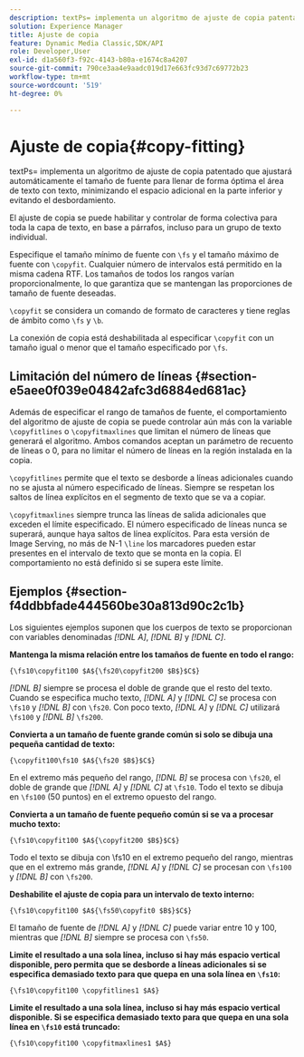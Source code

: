 ```yaml
---
description: textPs= implementa un algoritmo de ajuste de copia patentado que ajustará automáticamente el tamaño de fuente para llenar de forma óptima el área de texto con texto, minimizando el espacio adicional en la parte inferior y evitando el desbordamiento.
solution: Experience Manager
title: Ajuste de copia
feature: Dynamic Media Classic,SDK/API
role: Developer,User
exl-id: d1a560f3-f92c-4143-b80a-e1674c8a4207
source-git-commit: 790ce3aa4e9aadc019d17e663fc93d7c69772b23
workflow-type: tm+mt
source-wordcount: '519'
ht-degree: 0%

---
```


# Ajuste de copia{#copy-fitting}

textPs= implementa un algoritmo de ajuste de copia patentado que ajustará automáticamente el tamaño de fuente para llenar de forma óptima el área de texto con texto, minimizando el espacio adicional en la parte inferior y evitando el desbordamiento.

El ajuste de copia se puede habilitar y controlar de forma colectiva para toda la capa de texto, en base a párrafos, incluso para un grupo de texto individual.

Especifique el tamaño mínimo de fuente con `\fs` y el tamaño máximo de fuente con `\copyfit`. Cualquier número de intervalos está permitido en la misma cadena RTF. Los tamaños de todos los rangos varían proporcionalmente, lo que garantiza que se mantengan las proporciones de tamaño de fuente deseadas.

`\copyfit` se considera un comando de formato de caracteres y tiene reglas de ámbito como `\fs` y `\b`.

La conexión de copia está deshabilitada al especificar `\copyfit` con un tamaño igual o menor que el tamaño especificado por `\fs`.

## Limitación del número de líneas {#section-e5aee0f039e04842afc3d6884ed681ac}

Además de especificar el rango de tamaños de fuente, el comportamiento del algoritmo de ajuste de copia se puede controlar aún más con la variable `\copyfitlines` o `\copyfitmaxlines` que limitan el número de líneas que generará el algoritmo. Ambos comandos aceptan un parámetro de recuento de líneas o 0, para no limitar el número de líneas en la región instalada en la copia.

`\copyfitlines` permite que el texto se desborde a líneas adicionales cuando no se ajusta al número especificado de líneas. Siempre se respetan los saltos de línea explícitos en el segmento de texto que se va a copiar.

`\copyfitmaxlines` siempre trunca las líneas de salida adicionales que exceden el límite especificado. El número especificado de líneas nunca se superará, aunque haya saltos de línea explícitos. Para esta versión de Image Serving, no más de N-1 `\line` los marcadores pueden estar presentes en el intervalo de texto que se monta en la copia. El comportamiento no está definido si se supera este límite.

## Ejemplos {#section-f4ddbbfade444560be30a813d90c2c1b}

Los siguientes ejemplos suponen que los cuerpos de texto se proporcionan con variables denominadas *[!DNL $A$]*, *[!DNL $B$]* y *[!DNL $C$]*.

**Mantenga la misma relación entre los tamaños de fuente en todo el rango:**

`{\fs10\copyfit100 $A${\fs20\copyfit200 $B$}$C$}`

*[!DNL $B$]* siempre se procesa el doble de grande que el resto del texto. Cuando se especifica mucho texto, *[!DNL $A$]* y *[!DNL $C$]* se procesa con `\fs10` y *[!DNL $B$]* con `\fs20`. Con poco texto, *[!DNL $A$]* y *[!DNL $C$]* utilizará `\fs100` y *[!DNL $B$]* `\fs200`.

**Convierta a un tamaño de fuente grande común si solo se dibuja una pequeña cantidad de texto:**

`{\copyfit100\fs10 $A${\fs20 $B$}$C$}`

En el extremo más pequeño del rango, *[!DNL $B$]* se procesa con `\fs20`, el doble de grande que *[!DNL $A$]* y *[!DNL $C$]* at `\fs10`. Todo el texto se dibuja en `\fs100` (50 puntos) en el extremo opuesto del rango.

**Convierta a un tamaño de fuente pequeño común si se va a procesar mucho texto:**

`{\fs10\copyfit100 $A${\copyfit200 $B$}$C$}`

Todo el texto se dibuja con \fs10 en el extremo pequeño del rango, mientras que en el extremo más grande, *[!DNL $A$]* y *[!DNL $C$]* se procesan con `\fs100` y *[!DNL $B$]* con `\fs200`.

**Deshabilite el ajuste de copia para un intervalo de texto interno:**

`{\fs10\copyfit100 $A${\fs50\copyfit0 $B$}$C$}`

El tamaño de fuente de *[!DNL $A$]* y *[!DNL $C$]* puede variar entre 10 y 100, mientras que *[!DNL $B$]* siempre se procesa con `\fs50`.

**Limite el resultado a una sola línea, incluso si hay más espacio vertical disponible, pero permita que se desborde a líneas adicionales si se especifica demasiado texto para que quepa en una sola línea en `\fs10`:**

`{\fs10\copyfit100 \copyfitlines1 $A$}`

**Limite el resultado a una sola línea, incluso si hay más espacio vertical disponible. Si se especifica demasiado texto para que quepa en una sola línea en `\fs10` está truncado:**

`{\fs10\copyfit100 \copyfitmaxlines1 $A$}`

